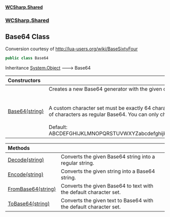 #### [WCSharp.Shared](index.md 'index')
### [WCSharp.Shared](WCSharp.Shared.md 'WCSharp.Shared')

## Base64 Class

Conversion courtesy of http://lua-users.org/wiki/BaseSixtyFour

```csharp
public class Base64
```

Inheritance [System.Object](https://docs.microsoft.com/en-us/dotnet/api/System.Object 'System.Object') &#129106; Base64

| Constructors | |
| :--- | :--- |
| [Base64(string)](WCSharp.Shared.Base64.Base64(string).md 'WCSharp.Shared.Base64.Base64(string)') | Creates a new Base64 generator with the given character set.<br/><br/><br/>A custom character set must be exactly 64 characters long and use the same set of characters as regular Base64. You can only change the order.<br/><br/>Default: ABCDEFGHIJKLMNOPQRSTUVWXYZabcdefghijklmnopqrstuvwxyz0123456789+/ |

| Methods | |
| :--- | :--- |
| [Decode(string)](WCSharp.Shared.Base64.Decode(string).md 'WCSharp.Shared.Base64.Decode(string)') | Converts the given Base64 string into a regular string. |
| [Encode(string)](WCSharp.Shared.Base64.Encode(string).md 'WCSharp.Shared.Base64.Encode(string)') | Converts the given string into a Base64 string. |
| [FromBase64(string)](WCSharp.Shared.Base64.FromBase64(string).md 'WCSharp.Shared.Base64.FromBase64(string)') | Converts the given Base64 to text with the default character set. |
| [ToBase64(string)](WCSharp.Shared.Base64.ToBase64(string).md 'WCSharp.Shared.Base64.ToBase64(string)') | Converts the given text to Base64 with the default character set. |
